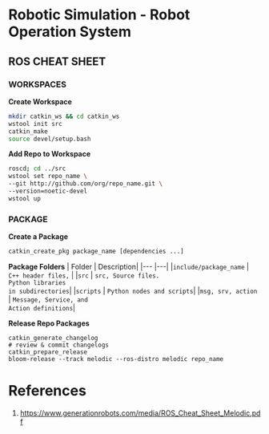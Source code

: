 # Robotic Simulation - Robot Operation System

## ROS CHEAT SHEET

### WORKSPACES

**Create Workspace**
```bash
mkdir catkin_ws && cd catkin_ws
wstool init src
catkin_make
source devel/setup.bash
```

**Add Repo to Workspace**
```bash
roscd; cd ../src
wstool set repo_name \
--git http://github.com/org/repo_name.git \
--version=noetic-devel
wstool up
```

### PACKAGE

**Create a Package**
```bash
catkin_create_pkg package_name [dependencies ...]
```

**Package Folders**
| Folder		| Description|
|---			|---|
|`include/package_name` | `C++ header files,` |
|`src` | `src, Source files.`<br/>`Python libraries`<br/> `in subdirectories`|
|`scripts` | `Python nodes and scripts`|
|`msg, srv, action` | `Message, Service, and` <br/> `Action definitions`|

**Release Repo Packages**
```base
catkin_generate_changelog
# review & commit changelogs
catkin_prepare_release
bloom-release --track melodic --ros-distro melodic repo_name
```

# References
1. https://www.generationrobots.com/media/ROS_Cheat_Sheet_Melodic.pdf


